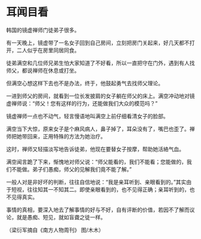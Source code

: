 # 耳闻目看

韩国的镜虚禅师门徒弟子很多。 

有一天晚上，镜虚带了一名女子回到自己房间，立刻把房门关起来，好几天都不打开，二人似乎在房里同居同食。 

徒弟满空和几位师兄弟生怕大家知道了不好看，所以一直把守在门外，遇到有人找师父，都说禅师在休息或打坐。 

但满空心想这样下去也不是办法，终于，他鼓起勇气去找师父理论。 

一进到师父的房间，就看到一位长发披肩的女子躺在师父的床上。满空冲动地对镜虚禅师说：“师父！您有这样的行为，还能做我们大众的模范吗？” 

镜虚禅师一点也不动气，轻言慢语地叫满空上前仔细看清女子的脸部。 

满空当下大惊，原来女子是个麻风病人，鼻子掉了，耳朵没有了，嘴巴也歪了。禅师把她带回来，正用特殊的方法为她治疗。 

这时，禅师又轻描淡写地告诉徒弟，他现在要替女子按摩，帮助她活絡气血。 

满空闻言跪了下来，惭愧地对师父说：“师父能看的，我们不能看；您能做的，我们不能做。弟子们愚痴，师父的见解我们竟不能了解。” 

一般人对是非好坏的判断，往往自信地说：“我是亲耳听到、亲眼看到的。”其实由于短视，往往知其一不知其二。即使亲眼看到的，也不见得正确；亲耳听到的，也不见得真实。 

事情的真相，要深入地去了解事情的好与不好，自有评断的价值，若因不了解而议论，就是愚痴、短见，就如盲聋之徒一样。 

（梁衍军摘自《南方人物周刊》 图/木木）